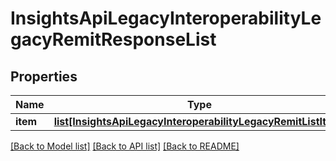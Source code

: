 # InsightsApiLegacyInteroperabilityLegacyRemitResponseList

## Properties
Name | Type | Description | Notes
------------ | ------------- | ------------- | -------------
**item** | [**list[InsightsApiLegacyInteroperabilityLegacyRemitListItem]**](InsightsApiLegacyInteroperabilityLegacyRemitListItem.md) |  | [optional] 

[[Back to Model list]](../README.md#documentation-for-models) [[Back to API list]](../README.md#documentation-for-api-endpoints) [[Back to README]](../README.md)

